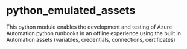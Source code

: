 # python_emulated_assets
This python module enables the development and testing of Azure Automation python runbooks in an offline experience using the built in Automation assets (variables, credentials, connections, certificates)
